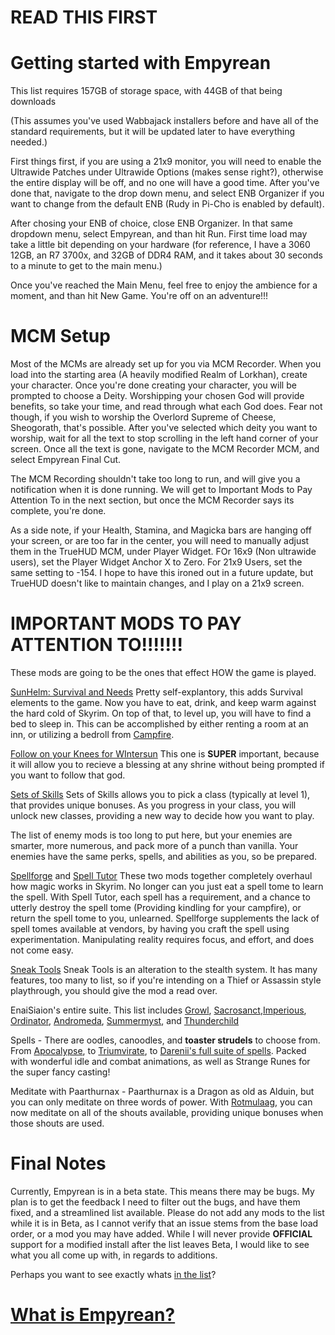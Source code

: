 # **READ THIS FIRST**


# Getting started with Empyrean

This list requires 157GB of storage space, with 44GB of that being downloads

(This assumes you've used Wabbajack installers before and have all of the standard requirements, but it will be updated later to have everything needed.)

First things first, if you are using a 21x9 monitor, you will need to enable the Ultrawide Patches under Ultrawide Options (makes sense right?), otherwise the entire display will be off, and no one will have a good time. After you've done that, navigate to the drop down menu, and select ENB Organizer
if you want to change from the default ENB (Rudy in Pi-Cho is enabled by default).

After chosing your ENB of choice, close ENB Organizer. In that same dropdown menu, select Empyrean, and than hit Run. First time load may take a little bit depending on your hardware (for reference, I have a 3060 12GB, an R7 3700x, and 32GB of DDR4 RAM, 
and it takes about 30 seconds to a minute to get to the main menu.)

Once you've reached the Main Menu, feel free to enjoy the ambience for a moment, and than hit New Game. You're off on an adventure!!!

# MCM Setup

Most of the MCMs are already set up for you via MCM Recorder. When you load into the starting area (A heavily modified Realm of Lorkhan), create your character. Once you're done creating your character, you will be prompted to choose a Deity. Worshipping your chosen God will provide benefits,
so take your time, and read through what each God does. Fear not though, if you wish to worship the Overlord Supreme of Cheese, Sheogorath, that's possible. After you've selected which deity you want to worship, wait for all the text to stop scrolling in the left hand corner of your screen.
Once all the text is gone, navigate to the MCM Recorder MCM, and select Empyrean Final Cut. 

The MCM Recording shouldn't take too long to run, and will give you a notification when it is done running. We will get to Important Mods to Pay Attention To in the next section, but once the MCM Recorder says its complete, you're done. 

As a side note, if your Health, Stamina, and Magicka bars are hanging off your screen, or are too far in the center, you will need to manually adjust them in the TrueHUD MCM, under Player Widget. FOr 16x9 (Non ultrawide users), set the Player Widget Anchor X to Zero. For 21x9 Users, set the same
setting to -154. I hope to have this ironed out in a future update, but TrueHUD doesn't like to maintain changes, and I play on a 21x9 screen.

# IMPORTANT MODS TO PAY ATTENTION TO!!!!!!!

These mods are going to be the ones that effect HOW the game is played.

[SunHelm: Survival and Needs](https://www.nexusmods.com/skyrimspecialedition/mods/39414)
  Pretty self-explantory, this adds Survival elements to the game. Now you have to eat, drink, and keep warm against the hard cold of Skyrim. On top of that, to level up, you will have to find a bed to sleep in. This can be accomplished by either renting a room at an inn, or utilizing a bedroll from
  [Campfire](https://www.nexusmods.com/skyrimspecialedition/mods/667).
  
[Follow on your Knees for WIntersun](https://www.nexusmods.com/skyrimspecialedition/mods/33754)
  This one is **SUPER** important, because it will allow you to recieve a blessing at any shrine without being prompted if you want to follow that god. 

[Sets of Skills](https://www.nexusmods.com/skyrimspecialedition/mods/55535)
  Sets of Skills allows you to pick a class (typically at level 1), that provides unique bonuses. As you progress in your class, you will unlock new classes, providing a new way to decide how you want to play.
  
The list of enemy mods is too long to put here, but your enemies are smarter, more numerous, and pack more of a punch than vanilla. Your enemies have the same perks, spells, and abilities as you, so be prepared.

[Spellforge](https://www.nexusmods.com/skyrimspecialedition/mods/46482) and [Spell Tutor](https://www.nexusmods.com/skyrimspecialedition/mods/45275)
  These two mods together completely overhaul how magic works in Skyrim. No longer can you just eat a spell tome to learn the spell. With Spell Tutor, each spell has a requirement, and a chance to utterly destroy the spell tome (Providing kindling for your campfire), or return the spell tome to you, unlearned.
  Spellforge supplements the lack of spell tomes available at vendors, by having you craft the spell using experimentation. Manipulating reality requires focus, and effort, and does not come easy.
  
[Sneak Tools](https://www.nexusmods.com/skyrimspecialedition/mods/1863)
  Sneak Tools is an alteration to the stealth system. It has many features, too many to list, so if you're intending on a Thief or Assassin style playthrough, you should give the mod a read over.
  
EnaiSiaion's entire suite. This list includes [Growl](https://www.nexusmods.com/skyrimspecialedition/mods/31245), [Sacrosanct](https://www.nexusmods.com/skyrimspecialedition/mods/3928),[Imperious](https://www.nexusmods.com/skyrimspecialedition/mods/1315), [Ordinator](https://www.nexusmods.com/skyrimspecialedition/mods/1137), [Andromeda](https://www.nexusmods.com/skyrimspecialedition/mods/14910), [Summermyst](https://www.nexusmods.com/skyrimspecialedition/mods/6285), and [Thunderchild](https://www.nexusmods.com/skyrimspecialedition/mods/1460)

Spells - There are oodles, canoodles, and **toaster strudels** to choose from. From [Apocalypse](https://www.nexusmods.com/skyrimspecialedition/mods/1090), to [Triumvirate](https://www.nexusmods.com/skyrimspecialedition/mods/39170), to [Darenii's full suite of spells](https://www.nexusmods.com/skyrimspecialedition/users/5073294?tab=user+files). Packed with wonderful idle and combat animations, as well as Strange Runes for the super fancy casting!

Meditate with Paarthurnax - Paarthurnax is a Dragon as old as Alduin, but you can only meditate on three words of power. With [Rotmulaag](https://www.nexusmods.com/skyrimspecialedition/mods/3854), you can now meditate on all of the shouts available, providing unique bonuses when those shouts are used.

# Final Notes

Currently, Empyrean is in a beta state. This means there may be bugs. My plan is to get the feedback I need to filter out the bugs, and have them fixed, and a streamlined list available.
Please do not add any mods to the list while it is in Beta, as I cannot verify that an issue stems from the base load order, or a mod you may have added. While I will never provide **OFFICIAL** support for a modified install after the list leaves Beta, I would like to see what you all come up with, 
in regards to additions. 

Perhaps you want to see exactly whats [in the list](https://loadorderlibrary.com/lists/empyrean-1)?

# [What is Empyrean?](https://github.com/AlabastTheSane/empyrean-modlist/blob/main/What%20is%20Empyrean%3F.md)
